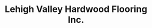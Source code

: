 ---
title: "Lehigh Valley Hardwood Flooring Inc."
url: /allentown/lehigh-valley-hardwood-flooring-inc/
shop: Fußböden
---